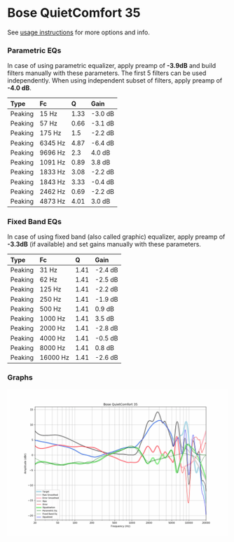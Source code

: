 # Bose QuietComfort 35
See [usage instructions](https://github.com/jaakkopasanen/AutoEq#usage) for more options and info.

### Parametric EQs
In case of using parametric equalizer, apply preamp of **-3.9dB** and build filters manually
with these parameters. The first 5 filters can be used independently.
When using independent subset of filters, apply preamp of **-4.0 dB**.

| Type    | Fc      |    Q | Gain    |
|:--------|:--------|:-----|:--------|
| Peaking | 15 Hz   | 1.33 | -3.0 dB |
| Peaking | 57 Hz   | 0.66 | -3.1 dB |
| Peaking | 175 Hz  | 1.5  | -2.2 dB |
| Peaking | 6345 Hz | 4.87 | -6.4 dB |
| Peaking | 9696 Hz | 2.3  | 4.0 dB  |
| Peaking | 1091 Hz | 0.89 | 3.8 dB  |
| Peaking | 1833 Hz | 3.08 | -2.2 dB |
| Peaking | 1843 Hz | 3.33 | -0.4 dB |
| Peaking | 2462 Hz | 0.69 | -2.2 dB |
| Peaking | 4873 Hz | 4.01 | 3.0 dB  |

### Fixed Band EQs
In case of using fixed band (also called graphic) equalizer, apply preamp of **-3.3dB**
(if available) and set gains manually with these parameters.

| Type    | Fc       |    Q | Gain    |
|:--------|:---------|:-----|:--------|
| Peaking | 31 Hz    | 1.41 | -2.4 dB |
| Peaking | 62 Hz    | 1.41 | -2.5 dB |
| Peaking | 125 Hz   | 1.41 | -2.2 dB |
| Peaking | 250 Hz   | 1.41 | -1.9 dB |
| Peaking | 500 Hz   | 1.41 | 0.9 dB  |
| Peaking | 1000 Hz  | 1.41 | 3.5 dB  |
| Peaking | 2000 Hz  | 1.41 | -2.8 dB |
| Peaking | 4000 Hz  | 1.41 | -0.5 dB |
| Peaking | 8000 Hz  | 1.41 | 0.8 dB  |
| Peaking | 16000 Hz | 1.41 | -2.6 dB |

### Graphs
![](./Bose%20QuietComfort%2035.png)